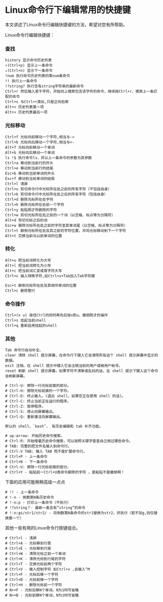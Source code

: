 # Linux命令行下编辑常用的快捷键

本文讲述了Linux命令行编辑快捷键的方法，希望对您有所帮助。

Linux命令行编辑快捷键：

### 查找

    history 显示命令历史列表
    ↑(Ctrl+p) 显示上一条命令
    ↓(Ctrl+n) 显示下一条命令
    !num 执行命令历史列表的第num条命令
    !! 执行上一条命令
    !?string? 执行含有string字符串的最新命令
    Ctrl+r 然后输入若干字符，开始向上搜索包含该字符的命令，继续按Ctrl+r，搜索上一条匹配的命令
    Ctrl+s 与Ctrl+r类似,只是正向检索
    Alt+< 历史列表第一项
    Alt+> 历史列表最后一项

### 光标移动

    Ctrl+f 光标向前移动一个字符,相当与->
    Ctrl+b 光标向后移动一个字符,相当与<-
    Alt+f 光标向前移动一个单词
    Alt+b 光标向后移动一个单词
    ls !$ 执行命令ls，并以上一条命令的参数为其参数
    Ctrl+a 移动到当前行的开头
    Ctrl+e 移动到当前行的结尾
    Esc+b 移动到当前单词的开头
    Esc+f 移动到当前单词的结尾
    Ctrl+l 清屏
    Ctrl+u 剪切命令行中光标所在处之前的所有字符（不包括自身）
    Ctrl+k 剪切命令行中光标所在处之后的所有字符（包括自身）
    Ctrl+d 删除光标所在处字符
    Ctrl+h 删除光标所在处前一个字符
    Ctrl+y 粘贴刚才所删除的字符
    Ctrl+w 剪切光标所在处之前的一个词（以空格、标点等为分隔符）
    Alt+d 剪切光标之后的词
    Esc+w 删除光标所在处之前的字符至其单词尾（以空格、标点等为分隔符）
    Ctrl+t 颠倒光标所在处及其之前的字符位置，并将光标移动到下一个字符
    Alt+t 交换当前与以前单词的位置

### 转化

    Alt+u 把当前词转化为大写
    Alt+l 把当前词转化为小写
    Alt+c 把当前词汇变成首字符大写
    Ctrl+v 插入特殊字符,如Ctrl+v+Tab加入Tab字符键

    Esc+t 颠倒光标所在处及其相邻单词的位置
    Ctrl+c 删除整行

### 命令操作

    Ctrl+(x u) 按住Ctrl的同时再先后按x和u，撤销刚才的操作
    Ctrl+s 挂起当前shell
    Ctrl+q 重新启用挂起的shell

### 其他

    Tab 命令行自动补全。
    clear 清除 shell 提示屏幕。在命令行下键入它会清除所有这个 shell 提示屏幕中显示的数据。
    exit 注销。在 shell 提示中键入它会注销当前的用户或根用户帐号。
    reset 刷新 shell 提示屏幕。如果字符不清晰或乱码的话，在 shell 提示下键入这个命令会刷新屏幕。

    # Ctrl-U: 擦除一行光标前面的部分。
    # Ctrl-H: 擦除光标前面的一个字符。
    # Ctrl-D: 终止输入。(退出 shell，如果您正在使用 shell 的话)。
    # Ctrl-C: 终止当前正在运行的程序。
    # Ctrl-Z: 暂停程序。
    # Ctrl-S: 停止向屏幕输出。
    # Ctrl-Q: 重新激活向屏幕输出。

    默认的 shell，`bash’， 有历史编辑和 tab 补齐功能。

    # up-arrow: 开始历史命令搜索。
    # Ctrl-R: 开始增量历史命令搜索，可以按照关键字查查自己用过哪些命令。
    # TAB: 完整的把文件名输入到命令行。
    # Ctrl-V TAB: 输入 TAB 而不是扩展命令行。
    # Ctrl+P - 上一条命令
    # Ctrl+N - 下一条命令
    # Ctrl-U: 擦除一行光标前面的部分。
    # Ctrl+Y - 粘贴前一Ctrl+U类命令删除的字符 ，是粘贴不是撤销啊！

下面的应用可能稍稍高级一点点

    # !! - 上一条命令
    # !-n - 倒数第N条历史命令
    # !-n:p - 打印上一条命令（不执行）
    # !?string？- 最新一条含有“string”的命令
    # !-n:gs/str1/str2/ - 将倒数第N条命令的str1替换为str2，并执行（若不加g,则仅替换第一个）

其他一些有用的Linux命令行按键组合。

    # Ctrl+l - 清屏
    # Ctrl+A - 光标移到行首
    # Ctrl+E - 光标移到行尾
    # Ctrl+W - 清除光标之前一个单词
    # Ctrl+K - 清除光标到行尾的字符
    # Ctrl+T - 交换光标前两个字符
    # Ctrl+V - 输入控制字符 如Ctrl+v ,会输入^M
    # Ctrl+F - 光标后移一个字符
    # Ctrl+B - 光标前移一个字符
    # Ctrl+H - 删除光标前一个字符
    # N++F - 光标后移N个单词，N为1时可省略
    # N++B - 光标前移N个单词，N为1时可省略
